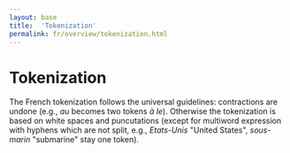 ```yaml
---
layout: base
title:  'Tokenization'
permalink: fr/overview/tokenization.html
---
```


# Tokenization

The French tokenization follows the universal guidelines: contractions are undone (e.g., _au_ becomes two tokens _à le_). Otherwise the tokenization is based on white spaces and puncutations (except for multiword expression with hyphens which are not split, e.g., _Etats-Unis_ "United States", _sous-marin_ "submarine" stay one token).
